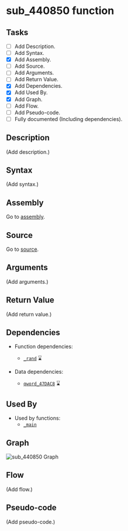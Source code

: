 # sub_440850 function

## Tasks

- [ ] Add Description.
- [ ] Add Syntax.
- [X] Add Assembly.
- [ ] Add Source.
- [ ] Add Arguments.
- [ ] Add Return Value.
- [X] Add Dependencies.
- [X] Add Used By.
- [X] Add Graph.
- [ ] Add Flow.
- [ ] Add Pseudo-code.
- [ ] Fully documented (Including dependencies).

## Description

(Add description.)

## Syntax

(Add syntax.)

## Assembly

Go to [assembly](../asm/sub_440850.asm).

## Source

Go to [source](../cc/sub_440850.cc).

## Arguments

(Add arguments.)

## Return Value

(Add return value.)

## Dependencies

* Function dependencies:
  * [`_rand`](_rand.md) ⌛


* Data dependencies:
  * [`qword_47DAC8`](qword_47DAC8.md) ⌛

## Used By

* Used by functions:
  * [`_main`](../md/_main.md)

## Graph

![sub_440850 Graph](../svg/sub_440850.svg "sub_440850 Graph")

## Flow

(Add flow.)

## Pseudo-code

(Add pseudo-code.)
